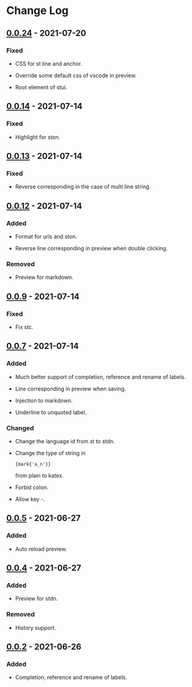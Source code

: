# Change Log

## [0.0.24] - 2021-07-20
### Fixed
- CSS for st line and anchor.

- Override some default css of vscode in preview.

- Root element of stui.

## [0.0.14] - 2021-07-14
### Fixed
- Highlight for ston.

## [0.0.13] - 2021-07-14
### Fixed
- Reverse corresponding in the case of multi line string.

## [0.0.12] - 2021-07-14
### Added
- Format for urls and ston.

- Reverse line corresponding in preview when double clicking.

### Removed
- Preview for markdown.

## [0.0.9] - 2021-07-14
### Fixed
- Fix stc.

## [0.0.7] - 2021-07-14
### Added
- Much better support of completion, reference and rename of labels.

- Line corresponding in preview when saving.

- Injection to markdown.

- Underline to unquoted label.

### Changed
- Change the language id from st to stdn.

-   Change the type of string in
    ```st
    {mark{'a_n'}}
    ```
    from plain to katex.

- Forbid colon.

- Allow key -.

## [0.0.5] - 2021-06-27
### Added
- Auto reload preview.

## [0.0.4] - 2021-06-27
### Added
- Preview for stdn.

### Removed
- History support.

## [0.0.2] - 2021-06-26
### Added
- Completion, reference and rename of labels.


[0.0.24]: https://github.com/st-org/st-lang/compare/v0.0.14...v0.0.24
[0.0.14]: https://github.com/st-org/st-lang/compare/v0.0.13...v0.0.14
[0.0.13]: https://github.com/st-org/st-lang/compare/v0.0.12...v0.0.13
[0.0.12]: https://github.com/st-org/st-lang/compare/v0.0.9...v0.0.12
[0.0.9]: https://github.com/st-org/st-lang/compare/v0.0.7...v0.0.9
[0.0.7]: https://github.com/st-org/st-lang/compare/v0.0.5...v0.0.7
[0.0.5]: https://github.com/st-org/st-lang/compare/v0.0.4...v0.0.5
[0.0.4]: https://github.com/st-org/st-lang/compare/v0.0.2...v0.0.4
[0.0.2]: https://github.com/st-org/st-lang/releases/tag/v0.0.2